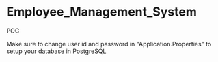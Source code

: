 # Employee_Management_System
POC

Make sure to change user id and password in "Application.Properties" to setup your database in PostgreSQL
